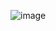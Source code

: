 ![image](https://github.com/Ann-JY/d3-week9.5/assets/78674600/01c5df42-57c9-487c-8d25-2f37104dcaf2)
